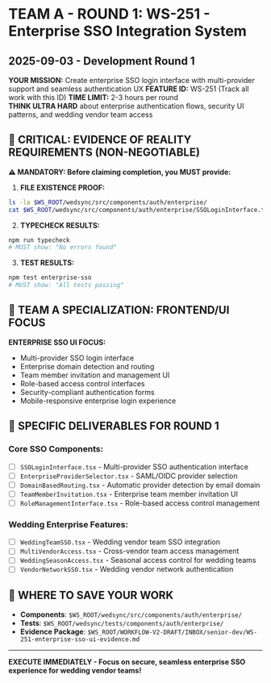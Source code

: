 # TEAM A - ROUND 1: WS-251 - Enterprise SSO Integration System
## 2025-09-03 - Development Round 1

**YOUR MISSION:** Create enterprise SSO login interface with multi-provider support and seamless authentication UX
**FEATURE ID:** WS-251 (Track all work with this ID)
**TIME LIMIT:** 2-3 hours per round  
**THINK ULTRA HARD** about enterprise authentication flows, security UI patterns, and wedding vendor team access

## 🚨 CRITICAL: EVIDENCE OF REALITY REQUIREMENTS (NON-NEGOTIABLE)

**⚠️ MANDATORY: Before claiming completion, you MUST provide:**

1. **FILE EXISTENCE PROOF:**
```bash
ls -la $WS_ROOT/wedsync/src/components/auth/enterprise/
cat $WS_ROOT/wedsync/src/components/auth/enterprise/SSOLoginInterface.tsx | head-20
```

2. **TYPECHECK RESULTS:**
```bash
npm run typecheck
# MUST show: "No errors found"
```

3. **TEST RESULTS:**
```bash
npm test enterprise-sso
# MUST show: "All tests passing"
```

## 🎯 TEAM A SPECIALIZATION: FRONTEND/UI FOCUS

**ENTERPRISE SSO UI FOCUS:**
- Multi-provider SSO login interface
- Enterprise domain detection and routing
- Team member invitation and management UI
- Role-based access control interfaces
- Security-compliant authentication forms
- Mobile-responsive enterprise login experience

## 🎯 SPECIFIC DELIVERABLES FOR ROUND 1

### Core SSO Components:
- [ ] `SSOLoginInterface.tsx` - Multi-provider SSO authentication interface
- [ ] `EnterpriseProviderSelector.tsx` - SAML/OIDC provider selection
- [ ] `DomainBasedRouting.tsx` - Automatic provider detection by email domain
- [ ] `TeamMemberInvitation.tsx` - Enterprise team member invitation UI
- [ ] `RoleManagementInterface.tsx` - Role-based access control management

### Wedding Enterprise Features:
- [ ] `WeddingTeamSSO.tsx` - Wedding vendor team SSO integration
- [ ] `MultiVendorAccess.tsx` - Cross-vendor team access management
- [ ] `WeddingSeasonAccess.tsx` - Seasonal access control for wedding teams
- [ ] `VendorNetworkSSO.tsx` - Wedding vendor network authentication

## 💾 WHERE TO SAVE YOUR WORK
- **Components**: `$WS_ROOT/wedsync/src/components/auth/enterprise/`
- **Tests**: `$WS_ROOT/wedsync/tests/components/auth/enterprise/`
- **Evidence Package**: `$WS_ROOT/WORKFLOW-V2-DRAFT/INBOX/senior-dev/WS-251-enterprise-sso-ui-evidence.md`

---

**EXECUTE IMMEDIATELY - Focus on secure, seamless enterprise SSO experience for wedding vendor teams!**